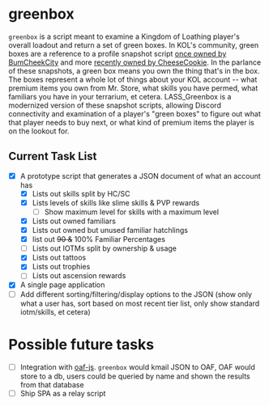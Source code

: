 # greenbox

`greenbox` is a script meant to examine a Kingdom of Loathing player's overall loadout and return a set of green boxes. In KOL's community, green boxes are a reference to a profile snapshot script [once owned by BumCheekCity](http://forums.kingdomofloathing.com/vb/showthread.php?t=179109) and more [recently owned by CheeseCookie](http://forums.kingdomofloathing.com/vb/showthread.php?t=218735). In the parlance of these snapshots, a green box means you own the thing that's in the box. The boxes represent a whole lot of things about your KOL account -- what premium items you own from Mr. Store, what skills you have permed, what familiars you have in your terrarium, et cetera. LASS_Greenbox is a modernized version of these snapshot scripts, allowing Discord connectivity and examination of a player's "green boxes" to figure out what that player needs to buy next, or what kind of premium items the player is on the lookout for.

## Current Task List

- [x] A prototype script that generates a JSON document of what an account has
  - [x] Lists out skills split by HC/SC
  - [x] Lists levels of skills like slime skills & PVP rewards
    - [ ] Show maximum level for skills with a maximum level
  - [x] Lists out owned familiars
  - [x] Lists out owned but unused familiar hatchlings
  - [x] list out <strike>90 &</strike> 100% Familiar Percentages
  - [ ] Lists out IOTMs split by ownership & usage
  - [x] Lists out tattoos
  - [x] Lists out trophies
  - [ ] Lists out ascension rewards
- [x] A single page application
- [ ] Add different sorting/filtering/display options to the JSON (show only what a user has, sort based on most recent tier list, only show standard iotm/skills, et cetera)

# Possible future tasks
- [ ] Integration with [oaf-js](https://github.com/Loathing-Associates-Scripting-Society/oaf-js). `greenbox` would kmail JSON to OAF, OAF would store to a db, users could be queried by name and shown the results from that database
- [ ] Ship SPA as a relay script 